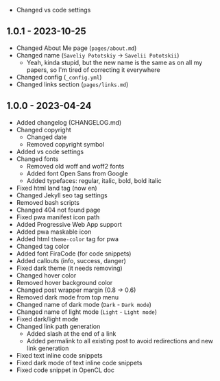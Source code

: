 - Changed vs code settings

1.0.1 - 2023-10-25
------------------
- Changed About Me page (``pages/about.md``)
- Changed name (``Saveliy Pototskiy`` -> ``Savelii Pototskii``)
    - Yeah, kinda stupid, but the new name is the same as on all my papers, so I'm tired of correcting it everywhere
- Changed config (``_config.yml``)
- Changed links section (``pages/links.md``)

1.0.0 - 2023-04-24
------------------
- Added changelog (CHANGELOG.md)
- Changed copyright
    - Changed date
    - Removed copyright symbol
- Added vs code settings
- Changed fonts
    - Removed old woff and woff2 fonts
    - Added font Open Sans from Google
    - Added typefaces: regular, italic, bold, bold italic
- Fixed html land tag (now en)
- Changed Jekyll seo tag settings
- Removed bash scripts
- Changed 404 not found page
- Fixed pwa manifest icon path
- Added Progressive Web App support
- Added pwa maskable icon
- Added html ``theme-color`` tag for pwa
- Changed tag color
- Added font FiraCode (for code snippets)
- Added callouts (info, success, danger)
- Fixed dark theme (it needs removing)
- Changed hover color
- Removed hover background color
- Changed post wrapper margin (0.8 -> 0.6)
- Removed dark mode from top menu
- Changed name of dark mode (``Dark`` - ``Dark mode``)
- Changed name of light mode (``Light`` - ``Light mode``)
- Fixed dark/light mode
- Changed link path generation
    - Added slash at the end of a link
    - Added permalink to all existing post to avoid redirections and new link generation
- Fixed text inline code snippets
- Fixed dark mode of text inline code snippets
- Fixed code snippet in OpenCL doc
